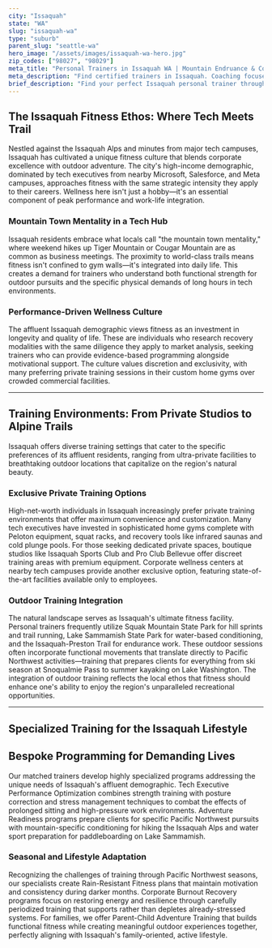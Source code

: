 ```yaml
---
city: "Issaquah"
state: "WA"
slug: "issaquah-wa"
type: "suburb"
parent_slug: "seattle-wa"
hero_image: "/assets/images/issaquah-wa-hero.jpg"
zip_codes: ["98027", "98029"]
meta_title: "Personal Trainers in Issaquah WA | Mountain Endruance & Commuter Fitness"
meta_description: "Find certified trainers in Issaquah. Coaching focused on mountain biking, hiking conditioning, and suburban family wellness."
brief_description: "Find your perfect Issaquah personal trainer through our exclusive matching service designed for the Eastside's discerning professionals. We connect you with elite fitness experts who specialize in high-performance training, injury prevention, and sustainable wellness strategies tailored to tech executives and busy professionals. Whether you're training for Pacific Northwest adventures, combating corporate burnout, or optimizing your healthspan, our vetted trainers deliver results in private home gyms, corporate facilities, or Issaquah's stunning outdoor spaces. Stop wasting time with generic fitness solutions and discover the transformative power of personalized training designed specifically for your affluent Issaquah lifestyle."
---
```

## The Issaquah Fitness Ethos: Where Tech Meets Trail

Nestled against the Issaquah Alps and minutes from major tech campuses, Issaquah has cultivated a unique fitness culture that blends corporate excellence with outdoor adventure. The city's high-income demographic, dominated by tech executives from nearby Microsoft, Salesforce, and Meta campuses, approaches fitness with the same strategic intensity they apply to their careers. Wellness here isn't just a hobby—it's an essential component of peak performance and work-life integration.

### Mountain Town Mentality in a Tech Hub

Issaquah residents embrace what locals call "the mountain town mentality," where weekend hikes up Tiger Mountain or Cougar Mountain are as common as business meetings. The proximity to world-class trails means fitness isn't confined to gym walls—it's integrated into daily life. This creates a demand for trainers who understand both functional strength for outdoor pursuits and the specific physical demands of long hours in tech environments.

### Performance-Driven Wellness Culture

The affluent Issaquah demographic views fitness as an investment in longevity and quality of life. These are individuals who research recovery modalities with the same diligence they apply to market analysis, seeking trainers who can provide evidence-based programming alongside motivational support. The culture values discretion and exclusivity, with many preferring private training sessions in their custom home gyms over crowded commercial facilities.

---

## Training Environments: From Private Studios to Alpine Trails

Issaquah offers diverse training settings that cater to the specific preferences of its affluent residents, ranging from ultra-private facilities to breathtaking outdoor locations that capitalize on the region's natural beauty.

### Exclusive Private Training Options

High-net-worth individuals in Issaquah increasingly prefer private training environments that offer maximum convenience and customization. Many tech executives have invested in sophisticated home gyms complete with Peloton equipment, squat racks, and recovery tools like infrared saunas and cold plunge pools. For those seeking dedicated private spaces, boutique studios like Issaquah Sports Club and Pro Club Bellevue offer discreet training areas with premium equipment. Corporate wellness centers at nearby tech campuses provide another exclusive option, featuring state-of-the-art facilities available only to employees.

### Outdoor Training Integration

The natural landscape serves as Issaquah's ultimate fitness facility. Personal trainers frequently utilize Squak Mountain State Park for hill sprints and trail running, Lake Sammamish State Park for water-based conditioning, and the Issaquah-Preston Trail for endurance work. These outdoor sessions often incorporate functional movements that translate directly to Pacific Northwest activities—training that prepares clients for everything from ski season at Snoqualmie Pass to summer kayaking on Lake Washington. The integration of outdoor training reflects the local ethos that fitness should enhance one's ability to enjoy the region's unparalleled recreational opportunities.

---

## Specialized Training for the Issaquah Lifestyle

## Bespoke Programming for Demanding Lives

Our matched trainers develop highly specialized programs addressing the unique needs of Issaquah's affluent demographic. Tech Executive Performance Optimization combines strength training with posture correction and stress management techniques to combat the effects of prolonged sitting and high-pressure work environments. Adventure Readiness programs prepare clients for specific Pacific Northwest pursuits with mountain-specific conditioning for hiking the Issaquah Alps and water sport preparation for paddleboarding on Lake Sammamish.

### Seasonal and Lifestyle Adaptation

Recognizing the challenges of training through Pacific Northwest seasons, our specialists create Rain-Resistant Fitness plans that maintain motivation and consistency during darker months. Corporate Burnout Recovery programs focus on restoring energy and resilience through carefully periodized training that supports rather than depletes already-stressed systems. For families, we offer Parent-Child Adventure Training that builds functional fitness while creating meaningful outdoor experiences together, perfectly aligning with Issaquah's family-oriented, active lifestyle.